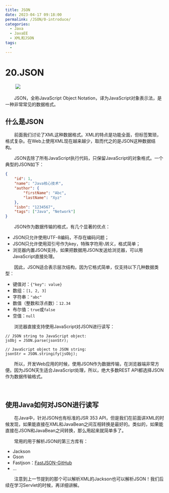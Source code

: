 ```yaml
---
title: JSON
date: 2023-04-17 09:18:00
permalink: /JSON/0-introduce/
categories:
  - Java
  - JavaEE
  - XML和JSON
tags:
  - 
---
```

# 20.JSON
　　‍
![](https://image.peterjxl.com/blog/240.JPG)

　　JSON，全称JavaScript Object Notation，译为JavaScript对象表示法，是一种非常常见的数据格式。

<!-- more -->


## 什么是JSON

　　前面我们讨论了XML这种数据格式。XML的特点是功能全面，但标签繁琐，格式复杂。在Web上使用XML现在越来越少，取而代之的是JSON这种数据结构。

　　JSON去除了所有JavaScript执行代码，只保留JavaScript的对象格式。一个典型的JSON如下：

```json
{
    "id": 1,
    "name": "Java核心技术",
    "author": {
        "firstName": "Abc",
        "lastName": "Xyz"
    },
    "isbn": "1234567",
    "tags": ["Java", "Network"]
}
```

　　JSON作为数据传输的格式，有几个显著的优点：

* JSON只允许使用UTF-8编码，不存在编码问题；
* JSON只允许使用双引号作为key，特殊字符用`\`转义，格式简单；
* 浏览器内置JSON支持，如果把数据用JSON发送给浏览器，可以用JavaScript直接处理。

　　因此，JSON适合表示层次结构，因为它格式简单，仅支持以下几种数据类型：

* 键值对：`{"key": value}`
* 数组：`[1, 2, 3]`
* 字符串：`"abc"`
* 数值（整数和浮点数）：`12.34`
* 布尔值：`true`或`false`
* 空值：`null`

　　浏览器直接支持使用JavaScript对JSON进行读写：

```
// JSON string to JavaScript object:
jsObj = JSON.parse(jsonStr);

// JavaScript object to JSON string:
jsonStr = JSON.stringify(jsObj);
```

　　所以，开发Web应用的时候，使用JSON作为数据传输，在浏览器端非常方便。因为JSON天生适合JavaScript处理，所以，绝大多数REST API都选择JSON作为数据传输格式。

　　‍

## 使用Java如何对JSON进行读写

　　在Java中，针对JSON也有标准的JSR 353 API，但是我们在前面讲XML的时候发现，如果能直接在XML和JavaBean之间互相转换是最好的。类似的，如果能直接在JSON和JavaBean之间转换，那么用起来就简单多了。

　　常用的用于解析JSON的第三方库有：

* Jackson
* Gson
* Fastjson：[FastJSON-GitHub](https://github.com/alibaba/fastjson)
* ...

　　注意到上一节提到的那个可以解析XML的Jackson也可以解析JSON！我们后续在学习Servlet的时候，再详细讲解。

　　‍
